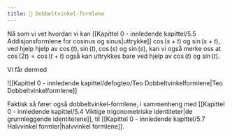 ```yaml
---
title: 📄 Dobbeltvinkel-formlene
---
```

Nå som vi vet hvordan vi kan [[Kapittel 0 - innledende kapittel/5.5 Addisjonsformlene for cosinus og sinus|uttrykke]] $\cos(s+t)$ og $\sin(s+t)$, ved hjelp hjelp av $\cos(t), \sin(t), \cos(s)$ og $\sin(s)$, kan vi også merke oss at $\cos(2t)= \cos(t+t)$ også kan uttrykkes bare ved hjelp av $\cos(t)$ og $\sin(t)$. 

Vi får dermed

![[Kapittel 0 - innledende kapittel/defogteo/Teo Dobbeltvinkelformlene|Teo Dobbeltvinkelformlene]]

Faktisk så fører også dobbeltvinkel-formlene, i sammenheng med [[Kapittel 0 - innledende kapittel/5.4 Viktige trigonometriske identiteter|de grunnleggende identitetene]], til [[Kapittel 0 - innledende kapittel/5.7 Halvvinkel formler|halvvinkel formlene]].